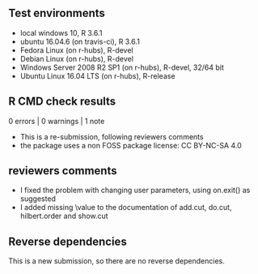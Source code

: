 ## Test environments

* local windows 10, R 3.6.1
* ubuntu 16.04.6 (on travis-ci), R 3.6.1
* Fedora Linux (on r-hubs), R-devel
* Debian Linux (on r-hubs), R-devel
* Windows Server 2008 R2 SP1 (on r-hubs), R-devel, 32/64 bit
* Ubuntu Linux 16.04 LTS (on r-hubs), R-release

## R CMD check results

0 errors | 0 warnings | 1 note

* This is a re-submission, following reviewers comments
* the package uses a non FOSS package license: CC BY-NC-SA 4.0

## reviewers comments

* I fixed the problem with changing user parameters, using on.exit() as suggested
* I added missing \value to the documentation of add.cut, do.cut, hilbert.order and show.cut

## Reverse dependencies

This is a new submission, so there are no reverse dependencies.
